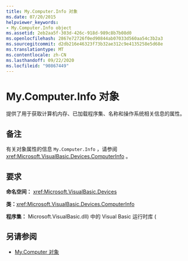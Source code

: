 ```yaml
---
title: My.Computer.Info 对象
ms.date: 07/20/2015
helpviewer_keywords:
- My.Computer.Info object
ms.assetid: 2eb2aa5f-303d-426c-918d-989c8b7b08d0
ms.openlocfilehash: 2867e72726f0ed90844ab07033d560aa54c3b2a3
ms.sourcegitcommit: d2db216e46323f73b32ae312c9e4135258e5d68e
ms.translationtype: MT
ms.contentlocale: zh-CN
ms.lasthandoff: 09/22/2020
ms.locfileid: "90867449"
---
```

# <a name="mycomputerinfo-object"></a>My.Computer.Info 对象

提供了用于获取计算机内存、已加载程序集、名称和操作系统相关信息的属性。  
  
## <a name="remarks"></a>备注  

 有关对象属性的信息 `My.Computer.Info` ，请参阅 <xref:Microsoft.VisualBasic.Devices.ComputerInfo> 。  
  
## <a name="requirements"></a>要求  

 **命名空间：** <xref:Microsoft.VisualBasic.Devices>  
  
 **类：**<xref:Microsoft.VisualBasic.Devices.ComputerInfo>  
  
 **程序集：** Microsoft.VisualBasic.dll) 中的 Visual Basic 运行时库 (  
  
## <a name="see-also"></a>另请参阅

- [My.Computer 对象](my-computer-object.md)
